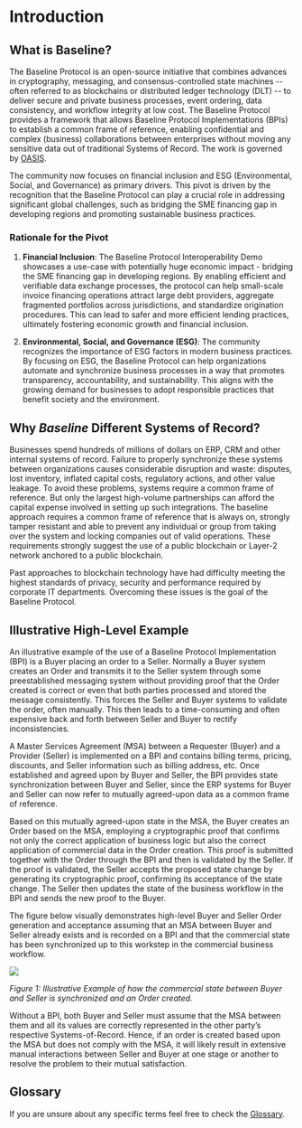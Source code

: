 # Introduction

## What is Baseline?

The Baseline Protocol is an open-source initiative that combines advances in cryptography, messaging, and consensus-controlled state machines -- often referred to as blockchains or distributed ledger technology (DLT) -- to deliver secure and private business processes, event ordering, data consistency, and workflow integrity at low cost. The Baseline Protocol provides a framework that allows Baseline Protocol Implementations (BPIs) to establish a common frame of reference, enabling confidential and complex (business) collaborations between enterprises without moving any sensitive data out of traditional Systems of Record. The work is governed by [OASIS](https://oasis-open-projects.org).

The community now focuses on financial inclusion and ESG (Environmental, Social, and Governance) as primary drivers. This pivot is driven by the recognition that the Baseline Protocol can play a crucial role in addressing significant global challenges, such as bridging the SME financing gap in developing regions and promoting sustainable business practices.

### Rationale for the Pivot

1. **Financial Inclusion**: The Baseline Protocol Interoperability Demo showcases a use-case with potentially huge economic impact - bridging the SME financing gap in developing regions. By enabling efficient and verifiable data exchange processes, the protocol can help small-scale invoice financing operations attract large debt providers, aggregate fragmented portfolios across jurisdictions, and standardize origination procedures. This can lead to safer and more efficient lending practices, ultimately fostering economic growth and financial inclusion.

2. **Environmental, Social, and Governance (ESG)**: The community recognizes the importance of ESG factors in modern business practices. By focusing on ESG, the Baseline Protocol can help organizations automate and synchronize business processes in a way that promotes transparency, accountability, and sustainability. This aligns with the growing demand for businesses to adopt responsible practices that benefit society and the environment.

## Why _Baseline_ Different Systems of Record?

Businesses spend hundreds of millions of dollars on ERP, CRM and other internal systems of record. Failure to properly synchronize these systems between organizations causes considerable disruption and waste: disputes, lost inventory, inflated capital costs, regulatory actions, and other value leakage. To avoid these problems, systems require a common frame of reference. But only the largest high-volume partnerships can afford the capital expense involved in setting up such integrations. The baseline approach requires a common frame of reference that is always on, strongly tamper resistant and able to prevent any individual or group from taking over the system and locking companies out of valid operations.  These requirements strongly suggest the use of a public blockchain or Layer-2 network anchored to a public blockchain.

Past approaches to blockchain technology have had difficulty meeting the highest standards of privacy, security and performance required by corporate IT departments. Overcoming these issues is the goal of the Baseline Protocol.

## **Illustrative High-Level Example**

An illustrative example of the use of a Baseline Protocol Implementation (BPI) is a Buyer placing an order to a Seller. Normally a Buyer system creates an Order and transmits it to the Seller system through some preestablished messaging system without providing proof that the Order created is correct or even that both parties processed and stored the message consistently. This forces the Seller and Buyer systems to validate the order, often manually. This then leads to a time-consuming and often expensive back and forth between Seller and Buyer to rectify inconsistencies.

A Master Services Agreement (MSA) between a Requester (Buyer) and a Provider (Seller) is implemented on a BPI and contains billing terms, pricing, discounts, and Seller information such as billing address, etc. Once established and agreed upon by Buyer and Seller, the BPI provides state synchronization between Buyer and Seller, since the ERP systems for Buyer and Seller can now refer to mutually agreed-upon data as a common frame of reference.&#x20;

Based on this mutually agreed-upon state in the MSA, the Buyer creates an Order based on the MSA, employing a cryptographic proof that confirms not only the correct application of business logic but also the correct application of commercial data in the Order creation. This proof is submitted together with the Order through the BPI and then is validated by the Seller. If the proof is validated, the Seller accepts the proposed state change by generating its cryptographic proof, confirming its acceptance of the state change. The Seller then updates the state of the business workflow in the BPI and sends the new proof to the Buyer.

The figure below visually demonstrates high-level Buyer and Seller Order generation and acceptance assuming that an MSA between Buyer and Seller already exists and is recorded on a BPI and that the commercial state has been synchronized up to this workstep in the commercial business workflow.

![](../.gitbook/assets/Baseline-Fig1-Illustrative-Example.png)

_Figure 1: Illustrative Example of how the commercial state between Buyer and Seller is synchronized and an Order created._

Without a BPI, both Buyer and Seller must assume that the MSA between them and all its values are correctly represented in the other party’s respective Systems-of-Record. Hence, if an order is created based upon the MSA but does not comply with the MSA, it will likely result in extensive manual interactions between Seller and Buyer at one stage or another to resolve the problem to their mutual satisfaction.

## Glossary

If you are unsure about any specific terms feel free to check the [Glossary](glossary.md).
